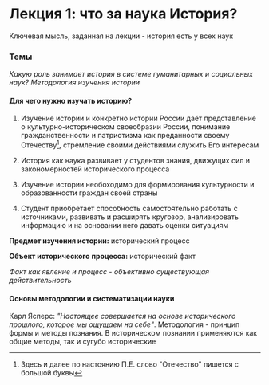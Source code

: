 # Лекция 1: что за наука История?

Ключевая мысль, заданная на лекции - история есть у всех наук

### Темы

_Какую роль занимает история в системе гуманитарных и социальных наук? Методология изучения истории_

#### Для чего нужно изучать историю?

1. Изучение истории и конкретно истории России даёт представление о культурно-историческом
   своеобразии России, понимание гражданственности и патриотизма как преданности своему
   Отечеству[^1], стремление своими действиями служить Его интересам

2. История как наука развивает у студентов знания, движущих сил и закономерностей исторического
   процесса

3. Изучение истории необоходимо для формирования культурности и образованности граждан своей страны

4. Студент приобретает способность самостоятельно работать с источниками, развивать и расширять
   кругозор, анализировать информацию и на основании него давать оценки ситуациям

**Предмет изучения истории:** исторический процесс

**Объект исторического процесса:** исторический факт

_Факт как явление и процесс - объективно существующая действительность_

#### Основы методологии и систематизации науки

Карл Ясперс: _"Настоящее совершается на основе исторического прошлого, которое мы ощущаем на себе"_.
Методология - принцип формы и методы познания. В историческом познании применяются как общие методы,
так и сугубо исторические

[^1]: Здесь и далее по настоянию П.Е. слово "Отечество" пишется с большой буквы
